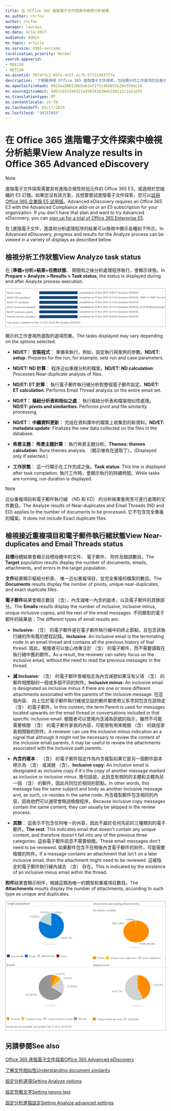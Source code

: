 ```yaml
---
title: 在 Office 365 進階電子文件探索中檢視分析結果
ms.author: chrfox
author: chrfox
manager: laurawi
ms.date: 9/14/2017
audience: Admin
ms.topic: article
ms.service: O365-seccomp
localization_priority: Normal
search.appverid:
- MOE150
- MET150
ms.assetid: 5974f3c2-89fe-4c5f-ac7b-57f214437f7e
description: '了解要檢視 Office 365 進階電子文件探索，包括顯示的工作選項的定義中的分析處理的結果。  '
ms.openlocfilehash: 092daa506316b5eb1ef1f5c466055b29e350dc18
ms.sourcegitcommit: 9d67cb52544321a430343d39eb336112c1a11d35
ms.translationtype: MT
ms.contentlocale: zh-TW
ms.lasthandoff: 05/17/2019
ms.locfileid: "34157855"
---
```

# <a name="view-analyze-results-in-office-365-advanced-ediscovery"></a><span data-ttu-id="4b844-103">在 Office 365 進階電子文件探索中檢視分析結果</span><span class="sxs-lookup"><span data-stu-id="4b844-103">View Analyze results in Office 365 Advanced eDiscovery</span></span>

> [!NOTE]
> <span data-ttu-id="4b844-p101">進階電子文件探索需要具有進階合規性附加元件的 Office 365 E3，或適用於您組織的 E5 訂閱。如果您沒有該方案，且想要嘗試進階電子文件探索，您可以[註冊 Office 365 企業版 E5 試用版](https://go.microsoft.com/fwlink/p/?LinkID=698279)。</span><span class="sxs-lookup"><span data-stu-id="4b844-p101">Advanced eDiscovery requires an Office 365 E3 with the Advanced Compliance add-on or an E5 subscription for your organization. If you don't have that plan and want to try Advanced eDiscovery, you can [sign up for a trial of Office 365 Enterprise E5](https://go.microsoft.com/fwlink/p/?LinkID=698279).</span></span> 
  
<span data-ttu-id="4b844-106">在 [進階電子文件，進度和分析處理程序的結果可以檢視中顯示各種如下所示。</span><span class="sxs-lookup"><span data-stu-id="4b844-106">In Advanced eDiscovery, progress and results for the Analyze process can be viewed in a variety of displays as described below.</span></span>
  
## <a name="view-analyze-task-status"></a><span data-ttu-id="4b844-107">檢視分析工作狀態</span><span class="sxs-lookup"><span data-stu-id="4b844-107">View Analyze task status</span></span>

<span data-ttu-id="4b844-108">在 [**準備\>分析\>結果\>任務狀態**、 期間和之後分析處理程序執行，會顯示狀態。</span><span class="sxs-lookup"><span data-stu-id="4b844-108">In **Prepare \> Analyze \> Results \> Task status**, the status is displayed during and after Analyze process execution.</span></span> 
  
![分析工作狀態](media/d0372978-ce08-4f4e-a1fc-aa918ae44364.png)
  
<span data-ttu-id="4b844-110">顯示的工作會視所選取的選項而異。</span><span class="sxs-lookup"><span data-stu-id="4b844-110">The tasks displayed may vary depending on the options selected.</span></span> 
  
- <span data-ttu-id="4b844-111">**ND/ET： 安裝程式**： 準備來執行，例如，設定執行與案例的參數。</span><span class="sxs-lookup"><span data-stu-id="4b844-111">**ND/ET: setup**: Prepares for the run, for example, sets run and case parameters.</span></span>
    
- <span data-ttu-id="4b844-112">**ND/ET: ND 計算**： 程序近似重複分析的檔案。</span><span class="sxs-lookup"><span data-stu-id="4b844-112">**ND/ET: ND calculation**: Processes Near-duplicate analysis of files.</span></span>
    
- <span data-ttu-id="4b844-113">**ND/ET: ET 計算**： 執行電子郵件執行緒分析對整個電子郵件設定。</span><span class="sxs-lookup"><span data-stu-id="4b844-113">**ND/ET: ET calculation**: Performs Email Thread analysis on the entire email set.</span></span>
    
- <span data-ttu-id="4b844-114">**ND/ET： 樞紐分析表和相似之處**： 執行樞紐分析表和檔案相似性處理。</span><span class="sxs-lookup"><span data-stu-id="4b844-114">**ND/ET: pivots and similarities**: Performs pivot and file similarity processing.</span></span>
    
- <span data-ttu-id="4b844-115">**ND/ET： 中繼資料更新**： 完成在資料庫中的檔案上收集到的新資料。</span><span class="sxs-lookup"><span data-stu-id="4b844-115">**ND/ET: metadata update**: Finalizes the new data collected on the files in the database.</span></span>
    
- <span data-ttu-id="4b844-116">**佈景主題： 佈景主題計算**： 執行佈景主題分析。</span><span class="sxs-lookup"><span data-stu-id="4b844-116">**Themes: themes calculation**: Runs themes analysis.</span></span> <span data-ttu-id="4b844-117">（顯示唯有在選取了）。</span><span class="sxs-lookup"><span data-stu-id="4b844-117">(Displayed only if selected.)</span></span>
    
- <span data-ttu-id="4b844-118">**工作狀態**： 這一行顯示在工作完成之後。</span><span class="sxs-lookup"><span data-stu-id="4b844-118">**Task status**: This line is displayed after task completion.</span></span> <span data-ttu-id="4b844-119">執行工作時，會顯示執行的持續時間。</span><span class="sxs-lookup"><span data-stu-id="4b844-119">While tasks are running, run duration is displayed.</span></span>
    
> [!NOTE]
> <span data-ttu-id="4b844-120">近似重複項目和電子郵件執行緒 （ND 和 ED） 的分析結果套用至可進行處理的文件數目。</span><span class="sxs-lookup"><span data-stu-id="4b844-120">The Analyze results of Near-duplicates and Email Threads (ND and ED) applies to the number of documents to be processed.</span></span> <span data-ttu-id="4b844-121">它不包含完全重複的檔案。</span><span class="sxs-lookup"><span data-stu-id="4b844-121">It does not include Exact duplicate files.</span></span> 
  
## <a name="view-near-duplicates-and-email-threads-status"></a><span data-ttu-id="4b844-122">檢視接近重複項目和電子郵件執行緒狀態</span><span class="sxs-lookup"><span data-stu-id="4b844-122">View Near-duplicates and Email Threads status</span></span>

<span data-ttu-id="4b844-123">**目標**母體結果會顯示目標母體中的文件、 電子郵件、 附件及錯誤數目。</span><span class="sxs-lookup"><span data-stu-id="4b844-123">The **Target** population results display the number of documents, emails, attachments, and errors in the target population.</span></span> 
  
<span data-ttu-id="4b844-124">**文件**結果顯示樞紐分析表、 唯一近似重複項目，並完全重複的檔案的數目。</span><span class="sxs-lookup"><span data-stu-id="4b844-124">The **Documents** results display the number of pivots, unique near-duplicates, and exact duplicate files.</span></span> 
  
<span data-ttu-id="4b844-125">**電子郵件**結果會顯示數目 （含），內含減唯一內含的副本，以及電子郵件的其餘部分。</span><span class="sxs-lookup"><span data-stu-id="4b844-125">The **Emails** results display the number of inclusive, inclusive minus, unique inclusive copies, and the rest of the email messages.</span></span> <span data-ttu-id="4b844-126">不同類型的電子郵件的結果是：</span><span class="sxs-lookup"><span data-stu-id="4b844-126">The different types of email results are:</span></span> 
  
- <span data-ttu-id="4b844-127">**Inclusive**: （含） 的電子郵件是在電子郵件執行緒中的終止節點，且包含該執行緒的所有舊的歷程記錄。</span><span class="sxs-lookup"><span data-stu-id="4b844-127">**Inclusive**: An inclusive email is the terminating node in an email thread and contains all the previous history of that thread.</span></span> <span data-ttu-id="4b844-128">因此，檢閱者可以放心地專注於 （含） 的電子郵件，而不需要讀取在執行緒中舊的郵件。</span><span class="sxs-lookup"><span data-stu-id="4b844-128">As a result, the reviewer can safely focus on the inclusive email, without the need to read the previous messages in the thread.</span></span> 
    
- <span data-ttu-id="4b844-129">**減 Inclusive**: （含） 的電子郵件會被指定為內含減號如果沒有父項 （含） 的郵件相關聯的一個或多個不同的附件。</span><span class="sxs-lookup"><span data-stu-id="4b844-129">**Inclusive minus**: An inclusive email is designated as inclusive minus if there are one or more different attachments associated with the parents of the inclusive message.</span></span> <span data-ttu-id="4b844-130">在這個內容、 向上位於電子郵件執行緒或交談的郵件都使用父系字詞包含在該特定 （含） 的電子郵件。</span><span class="sxs-lookup"><span data-stu-id="4b844-130">In this context, the term Parent is used for messages located upwards on the email thread or conversations included in that specific inclusive email.</span></span> <span data-ttu-id="4b844-131">檢閱者可以使用內含減為訊號的指示，雖然不可能需要檢閱 （含） 的電子郵件家長的內容，可能很有用來檢閱 （含） 的路徑家長相關聯的附件。</span><span class="sxs-lookup"><span data-stu-id="4b844-131">A reviewer can use the inclusive minus indication as a signal that although it might not be necessary to review the content of the inclusive email parents, it may be useful to review the attachments associated with the inclusive path parents.</span></span> 
    
- <span data-ttu-id="4b844-132">**內含的複本**： （含） 的電子郵件指定作為內含複製如果它是另一個郵件副本標示為 （含） 或減號 （含）。</span><span class="sxs-lookup"><span data-stu-id="4b844-132">**Inclusive copy**: An inclusive email is designated as inclusive copy if it's the copy of another message marked as inclusive or inclusive minus.</span></span> <span data-ttu-id="4b844-133">換句話說，此訊息有相同的主體和主體為另一個 （含） 的郵件，因此共同位於相同的節點。</span><span class="sxs-lookup"><span data-stu-id="4b844-133">In other words, this message has the same subject and body as another inclusive message and, as such, co-resides in the same node.</span></span> <span data-ttu-id="4b844-134">內含複製郵件包含相同的內容，因為他們可以通常會略過檢閱程序。</span><span class="sxs-lookup"><span data-stu-id="4b844-134">Because inclusive copy messages contain the same content, they can usually be skipped in the review process.</span></span> 
    
- <span data-ttu-id="4b844-135">**其餘**： 這表示不包含任何唯一的內容，因此不屬於任何先前的三種類別的電子郵件。</span><span class="sxs-lookup"><span data-stu-id="4b844-135">**The rest**: This indicates email that doesn't contain any unique content, and therefore doesn't fall into any of the previous three categories.</span></span> <span data-ttu-id="4b844-136">這些電子郵件訊息不需要檢閱。</span><span class="sxs-lookup"><span data-stu-id="4b844-136">These email messages don't need to be reviewed.</span></span> <span data-ttu-id="4b844-137">如果郵件包含不在稍後內含電子郵件的附件，可能需要檢閱的附件。</span><span class="sxs-lookup"><span data-stu-id="4b844-137">If a message contains an attachment that isn't on a later inclusive email, then the attachment might need to be reviewed.</span></span> <span data-ttu-id="4b844-138">這被指定的電子郵件執行緒內減去 （含） 存在。</span><span class="sxs-lookup"><span data-stu-id="4b844-138">This is indicated by the existence of an inclusive minus email within the thread.</span></span>
    
<span data-ttu-id="4b844-139">**附件**結果會顯示附件，根據這類為唯一的類型和重複項目數目。</span><span class="sxs-lookup"><span data-stu-id="4b844-139">The **Attachments** results display the number of attachments, according to such type as unique and duplicates.</span></span> 
  
![近似重複項目和電子郵件執行緒](media/54491303-0ee3-4739-b42e-d1ee486842fd.png)
  
## <a name="see-also"></a><span data-ttu-id="4b844-141">另請參閱</span><span class="sxs-lookup"><span data-stu-id="4b844-141">See also</span></span>

[<span data-ttu-id="4b844-142">Office 365 進階電子文件探索</span><span class="sxs-lookup"><span data-stu-id="4b844-142">Office 365 Advanced eDiscovery</span></span>](office-365-advanced-ediscovery.md)
  
[<span data-ttu-id="4b844-143">了解文件相似性</span><span class="sxs-lookup"><span data-stu-id="4b844-143">Understanding document similarity</span></span>](understand-document-similarity-in-advanced-ediscovery.md)
  
[<span data-ttu-id="4b844-144">設定分析選項</span><span class="sxs-lookup"><span data-stu-id="4b844-144">Setting Analyze options</span></span>](set-analyze-options-in-advanced-ediscovery.md)
  
[<span data-ttu-id="4b844-145">設定忽略文字</span><span class="sxs-lookup"><span data-stu-id="4b844-145">Setting ignore text</span></span>](set-ignore-text-in-advanced-ediscovery.md)
  
[<span data-ttu-id="4b844-146">設定分析進階設定</span><span class="sxs-lookup"><span data-stu-id="4b844-146">Setting Analyze advanced settings</span></span>](view-analyze-results-in-advanced-ediscovery.md)

